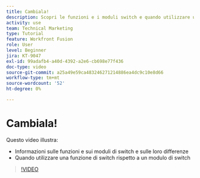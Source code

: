 ```yaml
---
title: Cambiala!
description: Scopri le funzioni e i moduli switch e quando utilizzare una funzione switch rispetto a un modulo switch in [!DNL Adobe Workfront Fusion].
activity: use
team: Technical Marketing
type: Tutorial
feature: Workfront Fusion
role: User
level: Beginner
jira: KT-9047
exl-id: 99adafb4-a40d-4392-a2e6-cb698e77f436
doc-type: video
source-git-commit: a25a49e59ca483246271214886ea4dc9c10e8d66
workflow-type: tm+mt
source-wordcount: '52'
ht-degree: 0%

---
```


# Cambiala!

Questo video illustra:

* Informazioni sulle funzioni e sui moduli di switch e sulle loro differenze
* Quando utilizzare una funzione di switch rispetto a un modulo di switch

>[!VIDEO](https://video.tv.adobe.com/v/335288/?quality=12&learn=on)
